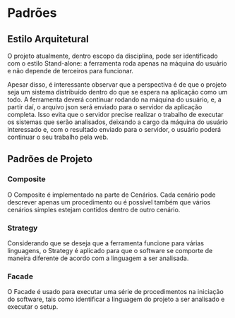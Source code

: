 # Padrões

## Estilo Arquitetural
O projeto atualmente, dentro escopo da disciplina, pode ser identificado com o estilo Stand-alone: a ferramenta roda apenas na máquina do usuário e não depende de terceiros para funcionar.

Apesar disso, é interessante observar que a perspectiva é de que o projeto seja um sistema distribuído dentro do que se espera na aplicação como um todo. A ferramenta deverá continuar rodando na máquina do usuário, e, a partir daí, o arquivo json será enviado para o servidor da aplicação completa. Isso evita que o servidor precise realizar o trabalho de executar os sistemas que serão analisados, deixando a cargo da máquina do usuário interessado e, com o resultado enviado para o servidor, o usuário poderá continuar o seu trabalho pela web.

## Padrões de Projeto
### Composite
O Composite é implementado na parte de Cenários. Cada cenário pode descrever apenas um procedimento ou é possível também que vários cenários simples estejam contidos dentro de outro cenário.

### Strategy
Considerando que se deseja que a ferramenta funcione para várias linguagens, o Strategy é aplicado para que o software se comporte de maneira diferente de acordo com a linguagem a ser analisada.

### Facade
O Facade é usado para executar uma série de procedimentos na iniciação do software, tais como identificar a linguagem do projeto a ser analisado e executar o setup. 
